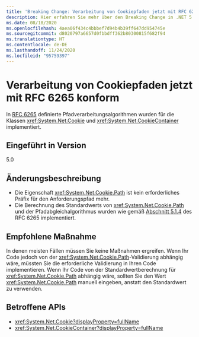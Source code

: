```yaml
---
title: 'Breaking Change: Verarbeitung von Cookiepfaden jetzt mit RFC 6265 konform'
description: Hier erfahren Sie mehr über den Breaking Change in .NET 5.0, bei dem die in RFC 6265 definierten Algorithmen für die Pfadverarbeitung für die Klassen „Cookie“ und „CookieContainer“ implementiert wurden.
ms.date: 08/18/2020
ms.openlocfilehash: 4aea06f434c4bbbef7d94b4b39ff647dd954745e
ms.sourcegitcommit: d8020797a6657d0fbbdff362b80300815f682f94
ms.translationtype: HT
ms.contentlocale: de-DE
ms.lasthandoff: 11/24/2020
ms.locfileid: "95759397"
---
```

# <a name="cookie-path-handling-now-conforms-to-rfc-6265"></a>Verarbeitung von Cookiepfaden jetzt mit RFC 6265 konform

In [RFC 6265](https://tools.ietf.org/html/rfc6265) definierte Pfadverarbeitungsalgorithmen wurden für die Klassen <xref:System.Net.Cookie> und <xref:System.Net.CookieContainer> implementiert.

## <a name="version-introduced"></a>Eingeführt in Version

5.0

## <a name="change-description"></a>Änderungsbeschreibung

- Die Eigenschaft <xref:System.Net.Cookie.Path> ist kein erforderliches Präfix für den Anforderungspfad mehr.
- Die Berechnung des Standardwerts von <xref:System.Net.Cookie.Path> und der Pfadabgleichalgorithmus wurden wie gemäß [Abschnitt 5.1.4](https://tools.ietf.org/html/rfc6265#section-5.1.4) des RFC 6265 implementiert.

## <a name="recommended-action"></a>Empfohlene Maßnahme

In denen meisten Fällen müssen Sie keine Maßnahmen ergreifen. Wenn Ihr Code jedoch von der <xref:System.Net.Cookie.Path>-Validierung abhängig wäre, müssten Sie die erforderliche Validierung in Ihren Code implementieren. Wenn Ihr Code von der Standardwertberechnung für <xref:System.Net.Cookie.Path> abhängig wäre, sollten Sie den Wert <xref:System.Net.Cookie.Path> manuell eingeben, anstatt den Standardwert zu verwenden.

## <a name="affected-apis"></a>Betroffene APIs

- <xref:System.Net.Cookie?displayProperty=fullName>
- <xref:System.Net.CookieContainer?displayProperty=fullName>

<!--

### Affected APIs

- `T:System.Net.Cookie`
- `T:System.Net.CookieContainer`

### Category

Networking

-->
